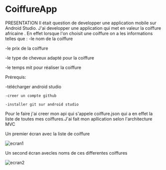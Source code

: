 # CoiffureApp
PRESENTATION
Il était question de developper une application mobile sur Android Studio.
J'ai developper une application qui met en valeur la coiffure africaine .
En effet lorsque l'on choisit une coiffure on a les informations telles que :
   -le nom de la coiffure 
   
   -le prix de la coiffure
   
   -le type de cheveux adapté pour la coiffure
   
   -le temps mit pour réaliser la coiffure
   
 Prérequis:
 
   -télécharger android studio
   
    -creer un compte github
    
    -installer git sur android studio
    
 Pour le faire j'ai creer mon api qui s'appele coiffure.json qui a en effet la liste de toutes mes coiffures.J'ai fait mon apllication selon l'architecture MVC
 
 Un premier écran avec la liste de coiffure 
 
 ![ecran1](https://user-images.githubusercontent.com/47140801/70947504-8ee87a80-2059-11ea-98c3-bb1dfc040551.PNG)

 
 Un second écran avecles noms de ces differentes coiffures
 
 


![ecran2](https://user-images.githubusercontent.com/47140801/70947532-9b6cd300-2059-11ea-95a6-ce536fe3161f.PNG)

